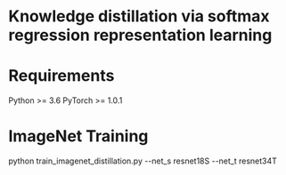 # Knowledge distillation via softmax regression representation learning
# Requirements
Python >= 3.6
PyTorch >= 1.0.1
# ImageNet Training
python train_imagenet_distillation.py --net_s resnet18S --net_t resnet34T 

